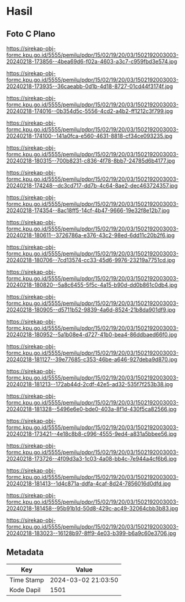 # Hasil

## Foto C Plano

https://sirekap-obj-formc.kpu.go.id/5555/pemilu/pdpr/15/02/19/20/03/1502192003003-20240218-173856--4bea69d6-f02a-4603-a3c7-c959fbd3e574.jpg

https://sirekap-obj-formc.kpu.go.id/5555/pemilu/pdpr/15/02/19/20/03/1502192003003-20240218-173935--36caeabb-0d1b-4d18-8727-01cd44f3174f.jpg

https://sirekap-obj-formc.kpu.go.id/5555/pemilu/pdpr/15/02/19/20/03/1502192003003-20240218-174016--0b354d5c-5556-4cd2-a4b2-ff1212c3f799.jpg

https://sirekap-obj-formc.kpu.go.id/5555/pemilu/pdpr/15/02/19/20/03/1502192003003-20240218-174100--141a0fca-e560-4631-8818-cf34ce093235.jpg

https://sirekap-obj-formc.kpu.go.id/5555/pemilu/pdpr/15/02/19/20/03/1502192003003-20240218-180315--700b8231-c836-4f78-8bb7-24785d6b4177.jpg

https://sirekap-obj-formc.kpu.go.id/5555/pemilu/pdpr/15/02/19/20/03/1502192003003-20240218-174248--dc3cd717-dd7b-4c64-8ae2-dec463724357.jpg

https://sirekap-obj-formc.kpu.go.id/5555/pemilu/pdpr/15/02/19/20/03/1502192003003-20240218-174354--8ac18ff5-14cf-4b47-9666-19e32f8e12b7.jpg

https://sirekap-obj-formc.kpu.go.id/5555/pemilu/pdpr/15/02/19/20/03/1502192003003-20240218-180611--3726786a-e376-43c2-98ed-6dd11c20b2f6.jpg

https://sirekap-obj-formc.kpu.go.id/5555/pemilu/pdpr/15/02/19/20/03/1502192003003-20240218-180706--7cd13574-cc33-45d6-9976-23219a7751cd.jpg

https://sirekap-obj-formc.kpu.go.id/5555/pemilu/pdpr/15/02/19/20/03/1502192003003-20240218-180820--5a8c6455-5f5c-4a15-b90d-dd0b861c0db4.jpg

https://sirekap-obj-formc.kpu.go.id/5555/pemilu/pdpr/15/02/19/20/03/1502192003003-20240218-180905--d5711b52-9839-4a6d-8524-21b8da901df9.jpg

https://sirekap-obj-formc.kpu.go.id/5555/pemilu/pdpr/15/02/19/20/03/1502192003003-20240218-180952--5a1b08e4-d727-41b0-bea4-86ddbaed66f0.jpg

https://sirekap-obj-formc.kpu.go.id/5555/pemilu/pdpr/15/02/19/20/03/1502192003003-20240218-181127--39e77685-c353-46be-a646-927deba9d870.jpg

https://sirekap-obj-formc.kpu.go.id/5555/pemilu/pdpr/15/02/19/20/03/1502192003003-20240218-181213--172ab44d-2cdf-42e5-ad32-535f7f253b38.jpg

https://sirekap-obj-formc.kpu.go.id/5555/pemilu/pdpr/15/02/19/20/03/1502192003003-20240218-181328--5496e6e0-bde0-403a-8f1d-430f5ca82566.jpg

https://sirekap-obj-formc.kpu.go.id/5555/pemilu/pdpr/15/02/19/20/03/1502192003003-20240218-173421--4e18c8b8-c996-4555-9ed4-a831a5bbee56.jpg

https://sirekap-obj-formc.kpu.go.id/5555/pemilu/pdpr/15/02/19/20/03/1502192003003-20240218-173726--4f09d3a3-1c03-4a08-bb4c-7e944a4cf6b6.jpg

https://sirekap-obj-formc.kpu.go.id/5555/pemilu/pdpr/15/02/19/20/03/1502192003003-20240218-181413--1d4c871a-ddfa-4caf-8d24-7856016d0dfd.jpg

https://sirekap-obj-formc.kpu.go.id/5555/pemilu/pdpr/15/02/19/20/03/1502192003003-20240218-181458--95b91b1d-50d8-429c-ac49-32064cbb3b83.jpg

https://sirekap-obj-formc.kpu.go.id/5555/pemilu/pdpr/15/02/19/20/03/1502192003003-20240218-183023--16128b97-8ff9-4e03-b399-b6a9c60e3706.jpg


## Metadata

| Key        | Value               |
| ---------- | ------------------- |
| Time Stamp | 2024-03-02 21:03:50 |
| Kode Dapil | 1501                |



